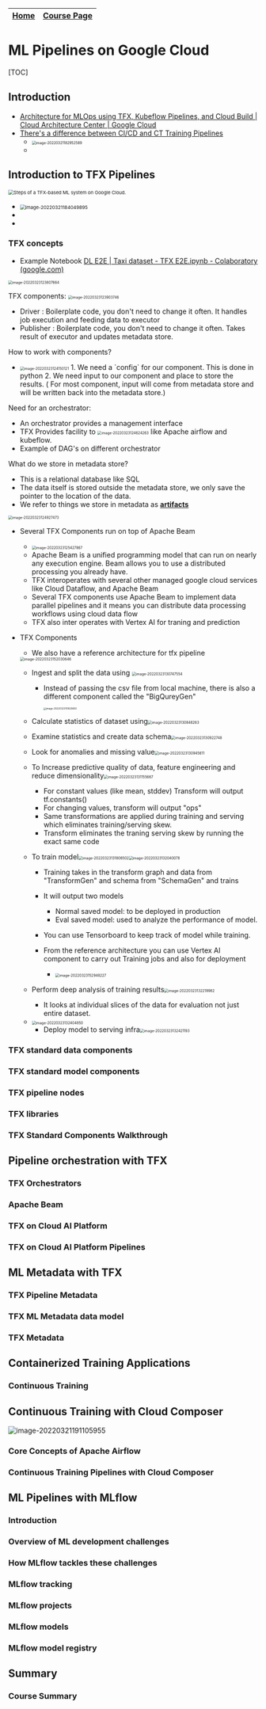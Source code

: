 
|[Home](../README.md)|[Course Page]()|
|---------------------|--------------|

# ML Pipelines on Google Cloud

[TOC]

##  Introduction

* [Architecture for MLOps using TFX, Kubeflow Pipelines, and Cloud Build  | Cloud Architecture Center  | Google Cloud](https://cloud.google.com/architecture/architecture-for-mlops-using-tfx-kubeflow-pipelines-and-cloud-build)
* [There's a difference between CI/CD and CT Training Pipelines](https://cloud.google.com/architecture/architecture-for-mlops-using-tfx-kubeflow-pipelines-and-cloud-build#cicd_pipeline_compared_to_ct_pipeline)
  * <img src="images/image-20220321182952589.png" alt="image-20220321182952589" style="zoom:50%;" />
  * 

##  Introduction to TFX Pipelines

<img src="https://cloud.google.com/architecture/images/architecture-for-mlops-using-tfx-kubeflow-pipelines-and-cloud-build-3-tfx-google-cloud.svg" alt="Steps of a TFX-based ML system on Google Cloud." style="zoom: 67%;" />

* <img src="images/image-20220321184049895.png" alt="image-20220321184049895" style="zoom:67%;" />
* 
* 

###  TFX concepts

* Example Notebook [DL E2E | Taxi dataset - TFX E2E.ipynb - Colaboratory (google.com)](https://colab.research.google.com/gist/rafiqhasan/2164304ede002f4a8bfe56e5434e1a34/dl-e2e-taxi-dataset-tfx-e2e.ipynb)

  

<img src="images/image-20220323123807664.png" alt="image-20220323123807664" style="zoom:50%;" />

TFX components: <img src="images/image-20220323123903746.png" alt="image-20220323123903746" style="zoom:50%;" />

* Driver : Boilerplate code, you don't need to change it often. It handles job execution and feeding data to executor
* Publisher :  Boilerplate code, you don't need to change it often. Takes result of executor and updates metadata store.

How to work with components?

* <img src="images/image-20220323124150121.png" alt="image-20220323124150121" style="zoom:50%;" />
  1. We need a `config` for our component. This is done in python
  2. We need input to our component and place to store the results. ( For most component, input will come from metadata store and will be written back into the metadata store.)

Need for an orchestrator:

* An orchestrator provides a management interface 
* TFX Provides facility to <img src="images/image-20220323124624263.png" alt="image-20220323124624263" style="zoom:50%;" /> like Apache airflow and kubeflow.
* Example of DAG's on different orchestrator                                                                               

What do we store in metadata store?

* This is a relational database like SQL                                                                                                                                                                                                                                                                                                                                                                                                                                                                                                                                                                                                                                                                                                                     
* The data itself is stored outside the metadata store, we only save the pointer to the location of the data.
*  We refer to things we store in metadata as **<u>artifacts</u>**

<img src="images/image-20220323124927473.png" alt="image-20220323124927473" style="zoom:50%;" />

* Several TFX Components run on top of Apache Beam

  * <img src="images/image-20220323125427867.png" alt="image-20220323125427867" style="zoom:50%;" />
  * Apache Beam is a unified programming model that can run on nearly any execution engine. Beam allows you to use a distributed processing you already have. 
  * TFX interoperates with several other managed google cloud services like Cloud Dataflow, and Apache Beam
  * Several TFX components use Apache Beam to implement data parallel pipelines and it means you can distribute data processing workflows using cloud data flow
  * TFX also inter operates with Vertex AI for traning and prediction 

  

* TFX Components

  * We also have a reference architecture for tfx pipeline

  <img src="images/image-20220323152030646.png" alt="image-20220323152030646" style="zoom:50%;" />

  * Ingest and split the data using <img src="images/image-20220323130747554.png" alt="image-20220323130747554" style="zoom:50%;" />

    * Instead of passing the csv file from local machine, there is also a different component called the "BigQureyGen"

      <img src="images/image-20220323151829650.png" alt="image-20220323151829650" style="zoom: 33%;" />

  * Calculate statistics of dataset using<img src="images/image-20220323130848263.png" alt="image-20220323130848263" style="zoom:50%;" />

  * Examine statistics and create data schema<img src="images/image-20220323130922748.png" alt="image-20220323130922748" style="zoom:50%;" />

  * Look for anomalies and missing value<img src="images/image-20220323130945611.png" alt="image-20220323130945611" style="zoom:50%;" />

  * To Increase predictive quality of data, feature engineering and reduce dimensionality<img src="images/image-20220323131155667.png" alt="image-20220323131155667" style="zoom:50%;" />

    * For constant values (like mean, stddev) Transform will  output tf.constants()
    * For changing values, transform will output "ops"
    * Same transformations are applied during training and serving which eliminates training/serving skew.
    * Transform eliminates the traning serving skew by running the exact same code

  * To train model<img src="images/image-20220323131806502.png" alt="image-20220323131806502" style="zoom:50%;" /><img src="images/image-20220323132040078.png" alt="image-20220323132040078" style="zoom:50%;" />

    * Training takes in the transform graph and data from "TransformGen"   and schema from "SchemaGen" and trains

    * It will output two models

      * Normal saved model: to be deployed in production
      * Eval saved model: used to analyze the performance of model.

    * You can use Tensorboard to keep track of model while training.

    * From the reference architecture you can use Vertex AI component to carry out Training jobs and also for deployment

      * <img src="images/image-20220323152948227.png" alt="image-20220323152948227" style="zoom:50%;" />

        

  * Perform deep analysis of training results<img src="images/image-20220323132219982.png" alt="image-20220323132219982" style="zoom:50%;" />

    * It looks at individual slices of the data for evaluation not just entire dataset.

  * <img src="images/image-20220323132404850.png" alt="image-20220323132404850" style="zoom:50%;" />

    * Deploy model to serving infra<img src="images/image-20220323132421193.png" alt="image-20220323132421193" style="zoom:50%;" />

      

###  TFX standard data components

###  TFX standard model components

###  TFX pipeline nodes

###  TFX libraries

###  TFX Standard Components Walkthrough

##  Pipeline orchestration with TFX

###  TFX Orchestrators

###  Apache Beam

###  TFX on Cloud AI Platform

###  TFX on Cloud AI Platform Pipelines

##  

##  ML Metadata with TFX

###  TFX Pipeline Metadata

###  TFX ML Metadata data model

###  TFX Metadata

##  Containerized Training Applications

###  Continuous Training

##  Continuous Training with Cloud Composer

![image-20220321191105955](images/image-20220321191105955.png)

###  Core Concepts of Apache Airflow

###  Continuous Training Pipelines with Cloud Composer

##  ML Pipelines with MLflow

###  Introduction

###  Overview of ML development challenges

###  How MLflow tackles these challenges

###  MLflow tracking

###  MLflow projects

###  MLflow models

###  MLflow model registry

##  Summary

###  Course Summary